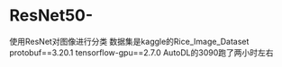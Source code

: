 # ResNet50-
使用ResNet对图像进行分类
数据集是kaggle的Rice_Image_Dataset
protobuf==3.20.1
tensorflow-gpu==2.7.0
AutoDL的3090跑了两小时左右
